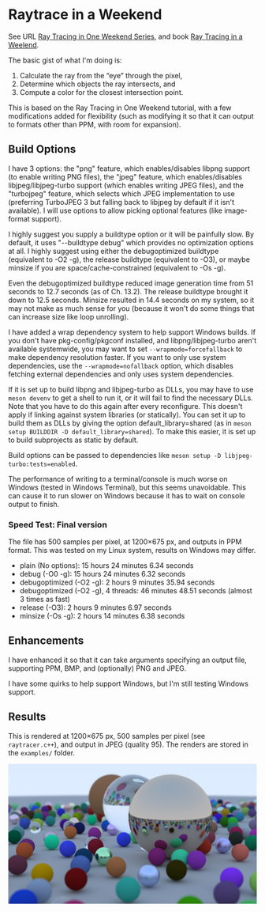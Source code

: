 # Raytrace in a Weekend #
See URL [Ray Tracing in One Weekend Series](https://raytracing.github.io), and book [Ray Tracing in a Weelend](https://raytracing.github.io/books/RayTracingInOneWeekend.html).

The basic gist of what I'm doing is:
1. Calculate the ray from the “eye” through the pixel,
2. Determine which objects the ray intersects, and
3. Compute a color for the closest intersection point.

This is based on the Ray Tracing in One Weekend tutorial, with a few modifications added for flexibility (such as modifying it so that it can output to formats other than PPM, with room for expansion).

## Build Options ##
I have 3 options: the "png" feature, which enables/disables libpng support (to enable writing PNG files), the "jpeg" feature, which enables/disables libjpeg/libjpeg-turbo support (which enables writing JPEG files), and the "turbojpeg" feature, which selects which JPEG implementation to use (preferring TurboJPEG 3 but falling back to libjpeg by default if it isn't available). I will use options to allow picking optional features (like image-format support).

I highly suggest you supply a buildtype option or it will be painfully slow. By default, it uses "--buildtype debug" which provides no optimization options at all. I highly suggest using either the debugoptimized buildtype (equivalent to -O2 -g), the release buildtype (equivalent to -O3), or maybe minsize if you are space/cache-constrained (equivalent to -Os -g).

Even the debugoptimized buildtype reduced image generation time from 51 seconds to 12.7 seconds (as of Ch. 13.2). The release buildtype brought it down to 12.5 seconds. Minsize resulted in 14.4 seconds on my system, so it may not make as much sense for you (because it won't do some things that can increase size like loop unrolling).

I have added a wrap dependency system to help support Windows builds. If you don't have pkg-config/pkgconf installed, and libpng/libjpeg-turbo aren't available systemwide, you may want to set `--wrapmode=forcefallback` to make dependency resolution faster. If you want to only use system dependencies, use the `--wrapmode=nofallback` option, which disables fetching external dependencies and only uses system dependencies.

If it is set up to build libpng and libjpeg-turbo as DLLs, you may have to use `meson devenv` to get a shell to run it, or it will fail to find the necessary DLLs. Note that you have to do this again after every reconfigure. This doesn't apply if linking against system libraries (or statically). You can set it up to build them as DLLs by giving the option default\_library=shared (as in `meson setup BUILDDIR -D default_library=shared`). To make this easier, it is set up to build subprojects as static by default.

Build options can be passed to dependencies like `meson setup -D libjpeg-turbo:tests=enabled`.

The performance of writing to a terminal/console is much worse on Windows (tested in Windows Terminal), but this seems unavoidable. This can cause it to run slower on Windows because it has to wait on console output to finish.

### Speed Test: Final version ###
The file has 500 samples per pixel, at 1200×675 px, and outputs in PPM format. This was tested on my Linux system, results on Windows may differ.

 - plain (No options): 15 hours 24 minutes 6.34 seconds
 - debug (-O0 -g): 15 hours 24 minutes 6.32 seconds
 - debugoptimized (-O2 -g): 2 hours 9 minutes 35.94 seconds
 - debugoptimized (-O2 -g), 4 threads: 46 minutes 48.51 seconds (almost 3 times as fast)
 - release (-O3): 2 hours 9 minutes 6.97 seconds
 - minsize (-Os -g): 2 hours 14 minutes 6.38 seconds

## Enhancements ##
I have enhanced it so that it can take arguments specifying an output file, supporting PPM, BMP, and (optionally) PNG and JPEG.

I have some quirks to help support Windows, but I'm still testing Windows support.

## Results ##
This is rendered at 1200×675 px, 500 samples per pixel (see `raytracer.c++`), and output in JPEG (quality 95). The renders are stored in the `examples/` folder.

![A scene with many different orbs of different sizes. There are 2 large orbs and many small ones. Some of the orbs are opaque. Some of them have a glassy, reflective look. Some of them have a reflective look closer to metal. The non-glassy orbs are in various colors, such as brown, red, blue, green, and purple.](examples/final.jpg)

